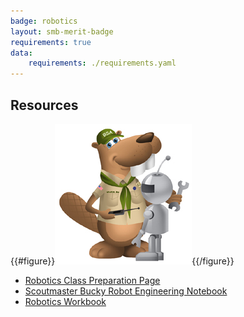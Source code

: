 ```yaml
---
badge: robotics
layout: smb-merit-badge
requirements: true
data:
    requirements: ./requirements.yaml
---
```


## Resources

{{#figure}}<img src="robotics-bucky.jpg" class="W(100%)" />{{/figure}}
* [Robotics Class Preparation Page](robotics-cpp.pdf)
* [Scoutmaster Bucky Robot Engineering Notebook](scoutmaster-bucky-robot-engineering-notebook.pdf)
* [Robotics Workbook](robotics-workbook.pdf)
